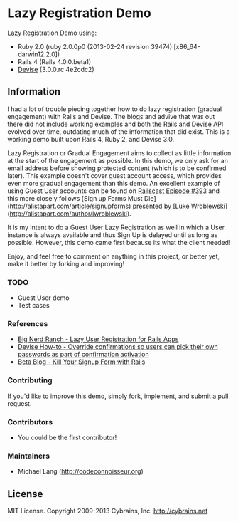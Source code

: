 Lazy Registration Demo
======================

Lazy Registration Demo using:

* Ruby 2.0 (ruby 2.0.0p0 (2013-02-24 revision 39474) [x86_64-darwin12.2.0])
* Rails 4 (Rails 4.0.0.beta1)
* [Devise](https://wiki.github.com/plataformatec/devise) (3.0.0.rc 4e2cdc2)

## Information

I had a lot of trouble piecing together how to do lazy registration (gradual engagement) with Rails and Devise.  The blogs and advive that was out there did not include working examples and both the Rails and Devise API evolved over time, outdating much of the information that did exist.  This is a working demo built upon Rails 4, Ruby 2, and Devise 3.0.

Lazy Registration or Gradual Engagement aims to collect as little information at the start of the engagement as possible.  In this demo, we only ask for an email address before showing protected content (which is to be confirmed later).  This example doesn't cover guest account access, which provides even more gradual engagement than this demo.  An excellent example of using Guest User accounts can be found on [Railscast Episode #393](http://railscasts.com/episodes/393-guest-user-record) and this more closely follows [Sign up Forms Must Die] (http://alistapart.com/article/signupforms) presented by [Luke Wroblewski] (http://alistapart.com/author/lwroblewski).

It is my intent to do a Guest User Lazy Registration as well in which a User instance is always available and thus Sign Up is delayed until as long as possible.  However, this demo came first because its what the client needed!  

Enjoy, and feel free to comment on anything in this project, or better yet, make it better by forking and improving!

### TODO

* Guest User demo
* Test cases

### References
* [Big Nerd Ranch - Lazy User Registration for Rails Apps](http://blog.bignerdranch.com/1679-lazy-user-registration-for-rails-apps/)
* [Devise How-to - Override confirmations so users can pick their own passwords as part of confirmation activation](https://github.com/plataformatec/devise/wiki/How-To:-Override-confirmations-so-users-can-pick-their-own-passwords-as-part-of-confirmation-activation)
* [Beta Blog - Kill Your Signup Form with Rails](http://blog.henriquez.net/2009/08/kill-your-signup-form-with-rails.html) 
### Contributing

If you'd like to improve this demo, simply fork, implement, and submit a pull request.

### Contributors

* You could be the first contributor!

### Maintainers

* Michael Lang (http://codeconnoisseur.org)

## License

MIT License. Copyright 2009-2013 Cybrains, Inc. http://cybrains.net
